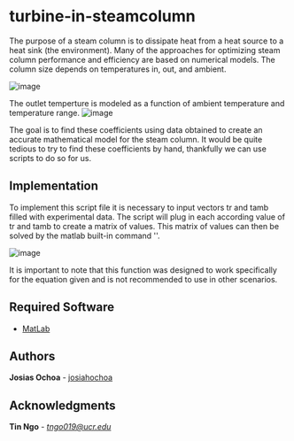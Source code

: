# turbine-in-steamcolumn
The purpose of a steam column is to dissipate heat from a heat source to a heat sink (the environment). Many of the approaches for optimizing steam column performance and efficiency are based on numerical models. The column size depends on temperatures in, out, and ambient. 

![image](https://user-images.githubusercontent.com/33164967/34090186-0205acec-e36a-11e7-884f-54239f496744.png)

The outlet temperture is modeled as a function of ambient temperature and temperature range. 
![image](https://user-images.githubusercontent.com/33164967/34090376-67a1537a-e36b-11e7-9835-f2f8f8caaa60.png)

The goal is to find these coefficients using data obtained to create an accurate mathematical model for the steam column. It would be quite tedious to try to find these coefficients by hand, thankfully we can use scripts to do so for us. 

## Implementation

To implement this script file it is necessary to input vectors tr and tamb filled with experimental data. The script will plug in each according value of tr and tamb to create a matrix of values. This matrix of values can then be solved by the matlab built-in command '\'. 

![image](https://user-images.githubusercontent.com/33164967/34089092-9cc681aa-e362-11e7-9130-447e915ca459.png)

It is important to note that this function was designed to work specifically for the equation given and is not recommended to use in other scenarios. 

## Required Software

* [MatLab](https://www.mathworks.com/products/matlab.html)

## Authors

 **Josias Ochoa**  - [josiahochoa](https://github.com/josiahochoa)

## Acknowledgments

 **Tin Ngo** - *tngo019@ucr.edu*
